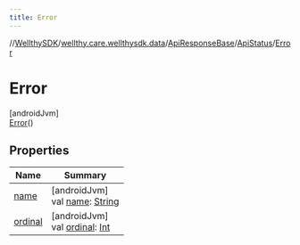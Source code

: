```yaml
---
title: Error
---
```

//[WellthySDK](../../../../../index.html)/[wellthy.care.wellthysdk.data](../../../index.html)/[ApiResponseBase](../../index.html)/[ApiStatus](../index.html)/[Error](index.html)



# Error



[androidJvm]\
[Error](index.html)()



## Properties


| Name | Summary |
|---|---|
| [name](../-none/index.html#-372974862%2FProperties%2F-1123460525) | [androidJvm]<br>val [name](../-none/index.html#-372974862%2FProperties%2F-1123460525): [String](https://kotlinlang.org/api/latest/jvm/stdlib/kotlin/-string/index.html) |
| [ordinal](../-none/index.html#-739389684%2FProperties%2F-1123460525) | [androidJvm]<br>val [ordinal](../-none/index.html#-739389684%2FProperties%2F-1123460525): [Int](https://kotlinlang.org/api/latest/jvm/stdlib/kotlin/-int/index.html) |

